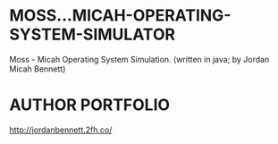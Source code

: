 # MOSS...MICAH-OPERATING-SYSTEM-SIMULATOR
Moss - Micah Operating System Simulation. (written in java; by Jordan Micah Bennett)

AUTHOR PORTFOLIO
============================================
http://jordanbennett.2fh.co/
